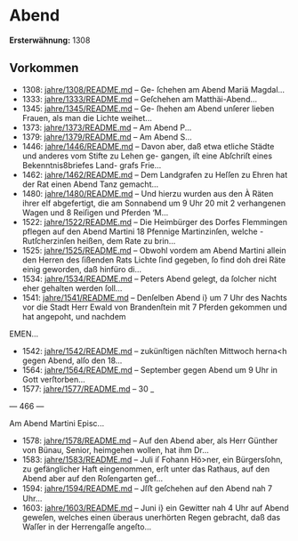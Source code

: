 # Abend

**Ersterwähnung:** 1308

## Vorkommen
- 1308: [jahre/1308/README.md](../jahre/1308/README.md) – Ge-
ſchehen am Abend Mariä Magdal...
- 1333: [jahre/1333/README.md](../jahre/1333/README.md) – Geſchehen
am Matthäi-Abend...
- 1345: [jahre/1345/README.md](../jahre/1345/README.md) – Ge-
ſhehen am Abend unſerer lieben Frauen, als man die
Lichte weihet...
- 1373: [jahre/1373/README.md](../jahre/1373/README.md) – Am Abend P...
- 1379: [jahre/1379/README.md](../jahre/1379/README.md) – Am Abend S...
- 1446: [jahre/1446/README.md](../jahre/1446/README.md) – Davon aber, daß
etwa etliche Städte und anderes vom Stifte zu Lehen ge-
gangen, iſt eine Abſchriſt eines Bekenntnis8briefes Land-
grafs Frie...
- 1462: [jahre/1462/README.md](../jahre/1462/README.md) – Dem Landgrafen zu Heſſen zu Ehren hat der Rat
einen Abend Tanz gemacht...
- 1480: [jahre/1480/README.md](../jahre/1480/README.md) – Und hierzu wurden aus den
À Räten ihrer elf abgefertigt, die am Sonnabend um 9 Uhr
20 mit 2 verhangenen Wagen und 8 Reiſigen und Pferden
‘M...
- 1522: [jahre/1522/README.md](../jahre/1522/README.md) – Die Heimbürger des Dorfes Flemmingen pflegen auf
den Abend Martini 18 Pfennige Martinzinſen, welche
-Rutſcherzinſen heißen, dem Rate zu brin...
- 1525: [jahre/1525/README.md](../jahre/1525/README.md) – Obwohl vordem am Abend Martini allein den Herren
des ſißenden Rats Lichte ſind gegeben, ſo find doh drei
Räte einig geworden, daß hinfüro di...
- 1534: [jahre/1534/README.md](../jahre/1534/README.md) – Peters
Abend gelegt, da ſolcher nicht eher gehalten werden ſoll...
- 1541: [jahre/1541/README.md](../jahre/1541/README.md) – Denſelben Abend i} um 7 Uhr des
Nachts vor die Stadt Herr Ewald von Brandenſtein mit
7 Pferden gekommen und hat angepoht, und nachdem


EMEN...
- 1542: [jahre/1542/README.md](../jahre/1542/README.md) – zukünſtigen nächſten Mittwoch herna<h gegen
Abend, alſo den 18...
- 1564: [jahre/1564/README.md](../jahre/1564/README.md) – September gegen Abend um 9 Uhr in
Gott verſtorben...
- 1577: [jahre/1577/README.md](../jahre/1577/README.md) – 30 _


— 466 —

Am Abend Martini Episc...
- 1578: [jahre/1578/README.md](../jahre/1578/README.md) – Auf den Abend aber, als Herr Günther
von Bünau, Senior, heimgehen wollen, hat ihm Dr...
- 1583: [jahre/1583/README.md](../jahre/1583/README.md) – Juli iſ Fohann Hö>ner, ein Bürgersſohn,
zu gefänglicher Haft eingenommen, erſt unter das Rathaus,
auf den Abend aber auf den Roſengarten gef...
- 1594: [jahre/1594/README.md](../jahre/1594/README.md) – Jſﬅ geſchehen auf den Abend nah 7 Uhr...
- 1603: [jahre/1603/README.md](../jahre/1603/README.md) – Juni i} ein Gewitter nah 4 Uhr auf Abend
geweſen, welches einen überaus unerhörten Regen gebracht,
daß das Waſſer in der Herrengaſſe angeſto...
